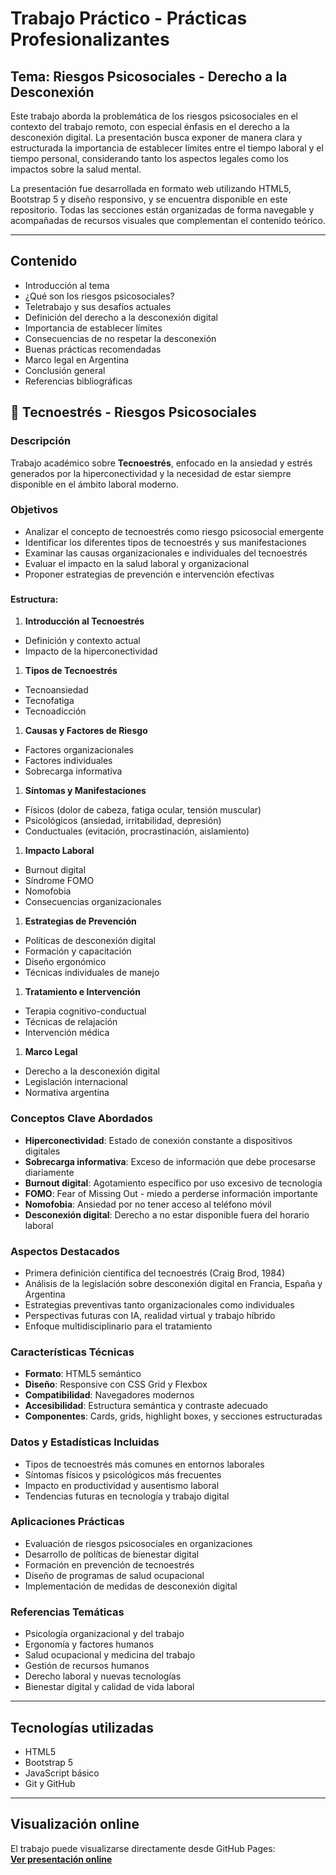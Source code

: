# Trabajo Práctico - Prácticas Profesionalizantes

## Tema: Riesgos Psicosociales - Derecho a la Desconexión

Este trabajo aborda la problemática de los riesgos psicosociales en el contexto del trabajo remoto, con especial énfasis en el derecho a la desconexión digital. La presentación busca exponer de manera clara y estructurada la importancia de establecer límites entre el tiempo laboral y el tiempo personal, considerando tanto los aspectos legales como los impactos sobre la salud mental.

La presentación fue desarrollada en formato web utilizando HTML5, Bootstrap 5 y diseño responsivo, y se encuentra disponible en este repositorio. Todas las secciones están organizadas de forma navegable y acompañadas de recursos visuales que complementan el contenido teórico.

---

## Contenido

- Introducción al tema
- ¿Qué son los riesgos psicosociales?
- Teletrabajo y sus desafíos actuales
- Definición del derecho a la desconexión digital
- Importancia de establecer límites
- Consecuencias de no respetar la desconexión
- Buenas prácticas recomendadas
- Marco legal en Argentina
- Conclusión general
- Referencias bibliográficas









## 📱 Tecnoestrés - Riesgos Psicosociales

### Descripción

Trabajo académico sobre **Tecnoestrés**, enfocado en la ansiedad y estrés generados por la hiperconectividad y la necesidad de estar siempre disponible en el ámbito laboral moderno.

### Objetivos

- Analizar el concepto de tecnoestrés como riesgo psicosocial emergente
- Identificar los diferentes tipos de tecnoestrés y sus manifestaciones
- Examinar las causas organizacionales e individuales del tecnoestrés
- Evaluar el impacto en la salud laboral y organizacional
- Proponer estrategias de prevención e intervención efectivas

### 

#### Estructura:

1. **Introducción al Tecnoestrés**
- Definición y contexto actual
- Impacto de la hiperconectividad
1. **Tipos de Tecnoestrés**
- Tecnoansiedad
- Tecnofatiga
- Tecnoadicción
1. **Causas y Factores de Riesgo**
- Factores organizacionales
- Factores individuales
- Sobrecarga informativa
1. **Síntomas y Manifestaciones**
- Físicos (dolor de cabeza, fatiga ocular, tensión muscular)
- Psicológicos (ansiedad, irritabilidad, depresión)
- Conductuales (evitación, procrastinación, aislamiento)
1. **Impacto Laboral**
- Burnout digital
- Síndrome FOMO
- Nomofobia
- Consecuencias organizacionales
1. **Estrategias de Prevención**
- Políticas de desconexión digital
- Formación y capacitación
- Diseño ergonómico
- Técnicas individuales de manejo
1. **Tratamiento e Intervención**
- Terapia cognitivo-conductual
- Técnicas de relajación
- Intervención médica
1. **Marco Legal**
- Derecho a la desconexión digital
- Legislación internacional
- Normativa argentina

### Conceptos Clave Abordados

- **Hiperconectividad**: Estado de conexión constante a dispositivos digitales
- **Sobrecarga informativa**: Exceso de información que debe procesarse diariamente
- **Burnout digital**: Agotamiento específico por uso excesivo de tecnología
- **FOMO**: Fear of Missing Out - miedo a perderse información importante
- **Nomofobia**: Ansiedad por no tener acceso al teléfono móvil
- **Desconexión digital**: Derecho a no estar disponible fuera del horario laboral

### Aspectos Destacados

- Primera definición científica del tecnoestrés (Craig Brod, 1984)
- Análisis de la legislación sobre desconexión digital en Francia, España y Argentina
- Estrategias preventivas tanto organizacionales como individuales
- Perspectivas futuras con IA, realidad virtual y trabajo híbrido
- Enfoque multidisciplinario para el tratamiento

### Características Técnicas

- **Formato**: HTML5 semántico
- **Diseño**: Responsive con CSS Grid y Flexbox
- **Compatibilidad**: Navegadores modernos
- **Accesibilidad**: Estructura semántica y contraste adecuado
- **Componentes**: Cards, grids, highlight boxes, y secciones estructuradas

### Datos y Estadísticas Incluidas

- Tipos de tecnoestrés más comunes en entornos laborales
- Síntomas físicos y psicológicos más frecuentes
- Impacto en productividad y ausentismo laboral
- Tendencias futuras en tecnología y trabajo digital

### Aplicaciones Prácticas

- Evaluación de riesgos psicosociales en organizaciones
- Desarrollo de políticas de bienestar digital
- Formación en prevención de tecnoestrés
- Diseño de programas de salud ocupacional
- Implementación de medidas de desconexión digital

### Referencias Temáticas

- Psicología organizacional y del trabajo
- Ergonomía y factores humanos
- Salud ocupacional y medicina del trabajo
- Gestión de recursos humanos
- Derecho laboral y nuevas tecnologías
- Bienestar digital y calidad de vida laboral








---

## Tecnologías utilizadas

- HTML5
- Bootstrap 5
- JavaScript básico
- Git y GitHub

---

## Visualización online

El trabajo puede visualizarse directamente desde GitHub Pages:  
**[Ver presentación online](https://juanmanuelg1987.github.io/PP1-TP3-garcia-juan/)**



